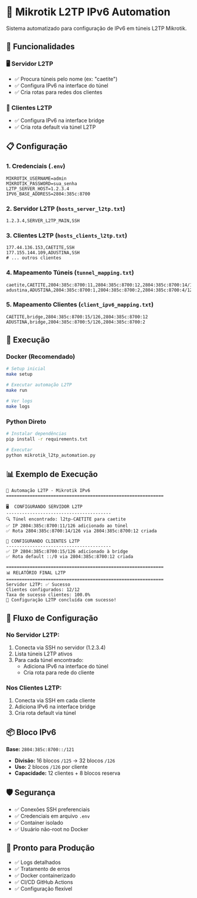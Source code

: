 # 🚀 Mikrotik L2TP IPv6 Automation

Sistema automatizado para configuração de IPv6 em túneis L2TP Mikrotik.

## 🎯 Funcionalidades

### 🖥️ Servidor L2TP
- ✅ Procura túneis pelo nome (ex: "caetite")
- ✅ Configura IPv6 na interface do túnel
- ✅ Cria rotas para redes dos clientes

### 👥 Clientes L2TP  
- ✅ Configura IPv6 na interface bridge
- ✅ Cria rota default via túnel L2TP

## 📋 Configuração

### 1. Credenciais (`.env`)
```env
MIKROTIK_USERNAME=admin
MIKROTIK_PASSWORD=sua_senha
L2TP_SERVER_HOST=1.2.3.4
IPV6_BASE_ADDRESS=2804:385c:8700
```

### 2. Servidor L2TP (`hosts_server_l2tp.txt`)
```
1.2.3.4,SERVER_L2TP_MAIN,SSH
```

### 3. Clientes L2TP (`hosts_clients_l2tp.txt`)
```
177.44.136.153,CAETITE,SSH
177.155.144.109,ADUSTINA,SSH
# ... outros clientes
```

### 4. Mapeamento Túneis (`tunnel_mapping.txt`)
```
caetite,CAETITE,2804:385c:8700:11,2804:385c:8700:12,2804:385c:8700:14/126,2804:385c:8700:12
adustina,ADUSTINA,2804:385c:8700:1,2804:385c:8700:2,2804:385c:8700:4/126,2804:385c:8700:2
```

### 5. Mapeamento Clientes (`client_ipv6_mapping.txt`)
```
CAETITE,bridge,2804:385c:8700:15/126,2804:385c:8700:12
ADUSTINA,bridge,2804:385c:8700:5/126,2804:385c:8700:2
```

## 🚀 Execução

### Docker (Recomendado)
```bash
# Setup inicial
make setup

# Executar automação L2TP
make run

# Ver logs
make logs
```

### Python Direto
```bash
# Instalar dependências
pip install -r requirements.txt

# Executar
python mikrotik_l2tp_automation.py
```

## 📊 Exemplo de Execução

```
🚀 Automação L2TP - Mikrotik IPv6
============================================================

🖥️  CONFIGURANDO SERVIDOR L2TP
----------------------------------------
🔍 Túnel encontrado: l2tp-CAETITE para caetite
✅ IP 2804:385c:8700:11/126 adicionado ao túnel
✅ Rota 2804:385c:8700:14/126 via 2804:385c:8700:12 criada

👥 CONFIGURANDO CLIENTES L2TP
----------------------------------------
✅ IP 2804:385c:8700:15/126 adicionado à bridge
✅ Rota default ::/0 via 2804:385c:8700:12 criada

============================================================
📊 RELATÓRIO FINAL L2TP
============================================================
Servidor L2TP: ✅ Sucesso
Clientes configurados: 12/12
Taxa de sucesso clientes: 100.0%
🎉 Configuração L2TP concluída com sucesso!
```

## 🔧 Fluxo de Configuração

### No Servidor L2TP:
1. Conecta via SSH no servidor (1.2.3.4)
2. Lista túneis L2TP ativos
3. Para cada túnel encontrado:
   - Adiciona IPv6 na interface do túnel
   - Cria rota para rede do cliente

### Nos Clientes L2TP:
1. Conecta via SSH em cada cliente
2. Adiciona IPv6 na interface bridge
3. Cria rota default via túnel

## 📦 Bloco IPv6

**Base:** `2804:385c:8700::/121`
- **Divisão:** 16 blocos `/125` → 32 blocos `/126`
- **Uso:** 2 blocos `/126` por cliente
- **Capacidade:** 12 clientes + 8 blocos reserva

## 🛡️ Segurança

- ✅ Conexões SSH preferenciais
- ✅ Credenciais em arquivo `.env`
- ✅ Container isolado
- ✅ Usuário não-root no Docker

## 🎁 Pronto para Produção

- ✅ Logs detalhados
- ✅ Tratamento de erros
- ✅ Docker containerizado
- ✅ CI/CD GitHub Actions
- ✅ Configuração flexível